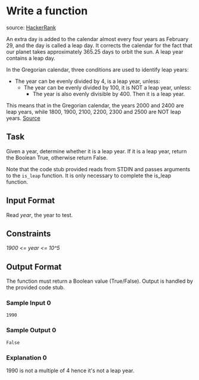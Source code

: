 # Write a function

source: [HackerRank](https://www.hackerrank.com/challenges/write-a-function/problem)

An extra day is added to the calendar almost every four years as February 29, and the day is called a leap day. It corrects the calendar for the fact that our planet takes approximately 365.25 days to orbit the sun. A leap year contains a leap day.

In the Gregorian calendar, three conditions are used to identify leap years:

* The year can be evenly divided by 4, is a leap year, unless:
    * The year can be evenly divided by 100, it is NOT a leap year, unless:
        * The year is also evenly divisible by 400. Then it is a leap year.

This means that in the Gregorian calendar, the years 2000 and 2400 are leap years, while 1800, 1900, 2100, 2200, 2300 and 2500 are NOT leap years. [Source](http://www.timeanddate.com/date/leapyear.html)

## Task

Given a year, determine whether it is a leap year. If it is a leap year, return the Boolean True, otherwise return False.

Note that the code stub provided reads from STDIN and passes arguments to the `is_leap` function. It is only necessary to complete the is_leap function.

## Input Format

Read _year_, the year to test.

## Constraints

_1900 <= year <= 10^5_

## Output Format

The function must return a Boolean value (True/False). Output is handled by the provided code stub.

### Sample Input 0

`1990`

### Sample Output 0

`False`

### Explanation 0

1990 is not a multiple of 4 hence it's not a leap year.
